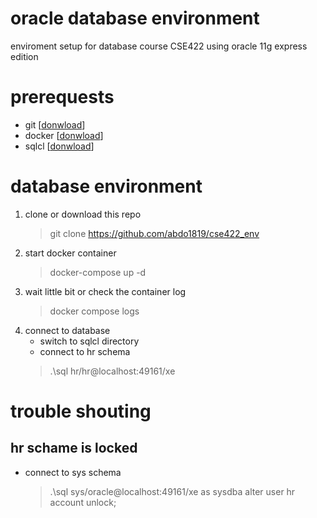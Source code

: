 # oracle database environment
enviroment setup for database course CSE422
using oracle 11g express edition



# prerequests
* git [[donwload](https://git-scm.com/downloads)]
* docker [[donwload](https://www.docker.com/products/docker-desktop/)]
* sqlcl [[donwload](https://www.oracle.com/database/sqldeveloper/technologies/sqlcl/download/)]

# database environment
1. clone or download this repo
    > git clone https://github.com/abdo1819/cse422_env
2. start docker container 
    > docker-compose up -d
4. wait little bit or check the container log
    > docker compose logs
3. connect to database
    * switch to sqlcl directory
    * connect to hr schema
    > .\sql hr/hr@localhost:49161/xe


# trouble shouting
## hr schame is locked
* connect to sys schema
    > .\sql sys/oracle@localhost:49161/xe as sysdba
    > alter user hr account unlock;

